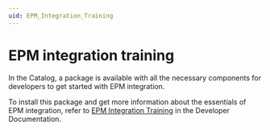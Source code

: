 ```yaml
---
uid: EPM_Integration_Training
---
```


# EPM integration training

In the Catalog, a package is available with all the necessary components for developers to get started with EPM integration.

To install this package and get more information about the essentials of EPM integration, refer to [EPM Integration Training](xref:EpmIntegrationTrainingAbout) in the Developer Documentation.
